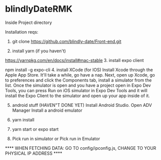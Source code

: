 # blindlyDateRMK
Inside Project directory

Installation reqs:
1. git clone https://github.com/blindly-date/Front-end.git

2. install yarn (if you haven't)

  https://yarnpkg.com/en/docs/install#mac-stable
3. install expo client

  npm install -g expo-cli
4. install XCode (for IOS)
  Install Xcode through the Apple App Store. It'll take a while, go have a nap.
  Next, open up Xcode, go to preferences and click the Components tab, install a simulator from the list.
  Once the simulator is open and you have a project open in Expo Dev Tools,
  you can press Run on iOS simulator in Expo Dev Tools
  and it will install the Expo Client to the simulator and open up your app inside of it.

5. android stuff (HAVEN"T DONE YET)
   Install Android Studio.
   Open ADV Manager
   Install a android emulator

6. yarn install

7. yarn start or expo start

8. Pick run in simulator or Pick run in Emulator

  **** WHEN FETCHING DATA: GO TO config/ipconfig.js, CHANGE  TO YOUR PHYSICAL IP ADDRESS ****
